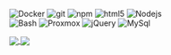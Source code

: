 <p>
  <img alt="Docker" src="https://img.shields.io/badge/-Docker-46a2f1?style=flat-square&logo=docker&logoColor=white" />
  <img alt="git" src="https://img.shields.io/badge/-Git-F05032?style=flat-square&logo=git&logoColor=white" />
  <img alt="npm" src="https://img.shields.io/badge/-NPM-CB3837?style=flat-square&logo=npm&logoColor=white" />
  <img alt="html5" src="https://img.shields.io/badge/-HTML5-E34F26?style=flat-square&logo=html5&logoColor=white" />
  <img alt="Nodejs" src="https://img.shields.io/badge/-Nodejs-43853d?style=flat-square&logo=Node.js&logoColor=white" />
  <br>
  <img alt="Bash" src="https://img.shields.io/badge/-gnubash-%234EAA25?style=flat-square&logo=gnubash&logoColor=white">
  <img alt="Proxmox" src="https://img.shields.io/badge/-PVE-%23E57000?style=flat-square&logo=Proxmox&logoColor=white">
  <img alt="jQuery" src="https://img.shields.io/badge/-jQuery-%230769AD?style=flat-square&logo=jquery">
  <img alt="MySql" src="https://img.shields.io/badge/-mysql-%234479A1?style=flat-square&logo=mysql">

</p>


<a href="https://github.com/christophermp/christophermp/blob/master/README.md">
  <img align="center" src="https://github-readme-stats.vercel.app/api?username=hrHVN&show_icons=true&theme=radical&count_private=true&layout=compact" />
</a>
<a href="https://github.com/christophermp/christophermp/blob/master/README.md">
  <img align="center" src="https://github-readme-stats.vercel.app/api/top-langs/?username=hrHVN&theme=radical&count_private=true&layout=compact&langs_count=8" />
</a>
<!--
**hrHVN/hrHVN** is a ✨ _special_ ✨ repository because its `README.md` (this file) appears on your GitHub profile.

Here are some ideas to get you started:

- 🔭 I’m currently working on ...
- 🌱 I’m currently learning ...
- 👯 I’m looking to collaborate on ...
- 🤔 I’m looking for help with ...
- 💬 Ask me about ...
- 📫 How to reach me: ...
- 😄 Pronouns: ...
- ⚡ Fun fact: ...
-->
